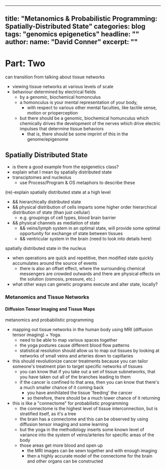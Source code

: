 
---
title: "Metanomics & Probabilistic Programming: Spatially-Distributed State"
categories: blog
tags: "genomics epigenetics"
headline: ""
author:
  name: "David Conner"
excerpt: ""
---

# Part: Two

can transition from talking about tissue networks
- viewing tissue networks at various levels of scale
- behaviour determined by electrical fields
  - by a genomic, biochemical homonculus
  - a homonculus is your mental representation of your body,
    - with respect to various other mental faculties, like tactile
      sense, motion or prioperception
  - but there should be a genomic, biochemical homunculus which
    chemically drives the development of the nerves which drive
    electric impulses that determine tissue behaviors
    - that is, there should be some imprint of this in the
      genome/epigenome

## Spatially Distributed State

- is there a good example from the epigenetics class?
- explain what I mean by spatially distributed state
- transciptomes and nucleolus
  - use Process/Program & OS metaphors to describe these

(re)-explain spatially distributed state at a high level
- && hierarchically distributed state
- && physical distribution of cells imparts some higher order
  hierarchical distribution of state (than just cellular)
  - e.g. groupings of cell types, blood brain barrier
- && physical channels as mediation of state
  - && veins/lymph system in an optimal state, will provide some
    optimal opportunity for exchange of state between tissues
  - && ventricular system in the brain (need to look into details
    here)


spatially distributed state in the nucleus
- when operations are quick and repetitive, then modified state
  quickly accumulates around the source of events
  - there is also an offset effect, where the surrounding chemical
    messengers are crowded outwards and there are physical effects
    on the solution (osmosis, pressure, etc.)
- what other ways can genetic programs execute and alter state,
  locally?


### Metanomics and Tissue Networks

#### Diffusion Tensor Imaging and Tissue Maps

metanomics and probabilistic programming
- mapping out tissue networks in the human body using MRI (diffusion
  tensor imaging) + Yoga.
  - need to be able to map various spaces together
  - the yoga postures cause different blood flow patterns
  - statistical resolution should allow us to map out tissues by
    looking at networks of small veins and arteries down to
    capillaries
- this should revolutionize cancer treatments because you can tailor
  someone's treatment plan to target specific networks of tissues
  - you can know that if you take out a set of tissue subnetworks,
    that you have taken out all of the branches leading to them
  - if the cancer is confined to that area, then you can know that
    there's a much smaller chance of it coming back
    - you have annihilated the tissue 'feeding' the cancer
    - so therefore, there should be a much lower chance of it
      returning
- this is like a "connectome" for probabilistic programming
  - the connectome is the highest level of tissue interconnection, but
    is stratified itself, as it's a tree
  - the brain has a connectome and this can be observed by using
    diffusion tensor imaging and some learning
  - but the yoga in the methodology inserts some known level of
    variance into the system of veins/arteries for specific areas of
    the body
  - those areas get more blood and open up
    - the MRI images can be sewn together and with enough imaging
    - then a highly accurate model of the connectome for the brain and
      other organs can be constructed
